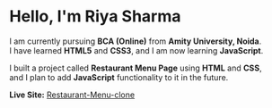 
# Hello, I'm Riya Sharma

I am currently pursuing **BCA (Online)** from **Amity University, Noida**.  
I have learned **HTML5** and **CSS3**, and I am now learning **JavaScript**.

I built a project called **Restaurant Menu Page** using **HTML** and **CSS**,  
and I plan to add **JavaScript** functionality to it in the future.

 **Live Site:** [Restaurant-Menu-clone](https://RiyaSharma-dev.github.io/Restaurant-Menu-Clone/)